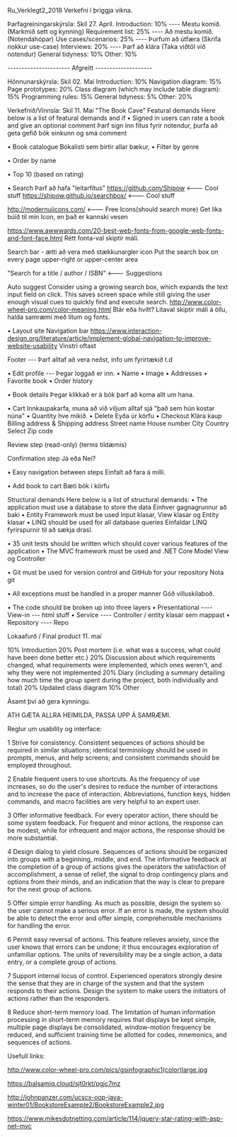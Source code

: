 Ru_Verklegt2_2018
Verkefni í þriggja vikna.

Þarfagreiningarskýrsla: Skil 27. Apríl. Introduction: 10% ---- Mestu komið. (Markmið sett og kynning) Requirement list: 25% ---- Að mestu komið. (Notendahópar) Use cases/scenarios: 25% ---- Þurfum að útfæra (Skrifa nokkur use-case) Interviews: 20% ---- Þarf að klára (Taka viðtöl við notendur) General tidyness: 10% Other: 10%

---------------------- Afgreitt --------------------

Hönnunarskýrsla:
Skil 02. Maí Introduction: 10% Navigation diagram: 15% Page prototypes: 20% Class diagram (which may include table diagram): 15% Programming rules: 15% General tidyness: 5% Other: 20%


Verkefnið/Vinnsla: Skil 11. Maí "The Book Cave" Featural demands
Here below is a list of featural demands and if • Signed in users can rate a book and give an optional comment Þarf sign inn fítus fyrir notendur, þurfa að geta gefið bók einkunn og smá comment

• Book catalogue Bókalisti sem birtir allar bækur, • Filter by genre

• Order by name

• Top 10 (based on rating)

• Search Þarf að hafa "leitarfítus" https://github.com/Shipow <--- Cool stuff https://shipow.github.io/searchbox/ <--- Cool stuff

http://modernuiicons.com/ <--- Free Icons(should search more) Get líka búið til mín Icon, en það er kannski vesen

https://www.awwwards.com/20-best-web-fonts-from-google-web-fonts-and-font-face.html Rétt fonta-val skiptir máli.

Search bar - ætti að vera með stækkunargler icon Put the search box on every page upper-right or upper-center area

"Search for a title / author / ISBN" <--- Suggestions

  Auto suggest
   Consider using a growing search box, which expands the text input field on click. This saves screen space while still giving the         user enough visual cues to quickly find and execute search.
http://www.color-wheel-pro.com/color-meaning.html Blár eða hvítt? Litaval skiptir máli á öllu, halda samræmi með litum og fonts.

• Layout site Navigation bar https://www.interaction-design.org/literature/article/implement-global-navigation-to-improve-website-usability Vinstri oftast

Footer --- Þarf alltaf að vera neðst, info um fyrirtækið t.d

• Edit profile --- Þegar loggað er inn. • Name • Image • Addresses • Favorite book • Order history

• Book details Þegar klikkað er á bók þarf að koma allt um hana.

• Cart Innkaupakarfa, muna að við viljum alltaf sjá "það sem hún kostar núna" • Quantity hve mikið. • Delete Eyða úr körfu • Checkout Klára kaup Billing address & Shipping address Street name House number City Country Select Zip code

Review step (read-only) (terms tildæmis)

Confirmation step Já eða Nei?

• Easy navigation between steps Einfalt að fara á milli.

• Add book to cart Bæti bók í körfu

Structural demands Here below is a list of structural demands: • The application must use a database to store the data Einhver gagnagrunnur að baki • Entity Framework must be used Input klasar, View klasar og Entity klasar • LINQ should be used for all database queries Einfaldar LINQ fyrirspurnir til að sækja drasl.

• 35 unit tests should be written which should cover various features of the application • The MVC framework must be used and .NET Core Model View og Controller

• Git must be used for version control and GitHub for your repository Nota git

• All exceptions must be handled in a proper manner Góð villuskilaboð.

• The code should be broken up into three layers • Presentational ---- View-in --- html stuff • Service ---- Controller / entity klasar sem mappast • Repository ---- Repo

Lokaafurð / Final product 11. maí

10% Introduction 20% Post mortem (i.e. what was a success, what could have been done better etc.) 20% Discussion about which requirements changed, what requirements were implemented, which ones weren't, and why they were not implemented 20% Diary (including a summary detailing how much time the group spent during the project, both individually and total) 20% Updated class diagram 10% Other

Ásamt því að gera kynningu.

ATH GÆTA ALLRA HEIMILDA, PASSA UPP Á SAMRÆMI.

Reglur um usability og interface:

1 Strive for consistency. Consistent sequences of actions should be required in similar situations; identical terminology should be used in prompts, menus, and help screens; and consistent commands should be employed throughout.

2 Enable frequent users to use shortcuts. As the frequency of use increases, so do the user's desires to reduce the number of interactions and to increase the pace of interaction. Abbreviations, function keys, hidden commands, and macro facilities are very helpful to an expert user.

3 Offer informative feedback. For every operator action, there should be some system feedback. For frequent and minor actions, the response can be modest, while for infrequent and major actions, the response should be more substantial.

4 Design dialog to yield closure. Sequences of actions should be organized into groups with a beginning, middle, and end. The informative feedback at the completion of a group of actions gives the operators the satisfaction of accomplishment, a sense of relief, the signal to drop contingency plans and options from their minds, and an indication that the way is clear to prepare for the next group of actions.

5 Offer simple error handling. As much as possible, design the system so the user cannot make a serious error. If an error is made, the system should be able to detect the error and offer simple, comprehensible mechanisms for handling the error.

6 Permit easy reversal of actions. This feature relieves anxiety, since the user knows that errors can be undone; it thus encourages exploration of unfamiliar options. The units of reversibility may be a single action, a data entry, or a complete group of actions.

7 Support internal locus of control. Experienced operators strongly desire the sense that they are in charge of the system and that the system responds to their actions. Design the system to make users the initiators of actions rather than the responders.

8 Reduce short-term memory load. The limitation of human information processing in short-term memory requires that displays be kept simple, multiple page displays be consolidated, window-motion frequency be reduced, and sufficient training time be allotted for codes, mnemonics, and sequences of actions.

Usefull links:

http://www.color-wheel-pro.com/pics/gsinfographic1(color)large.jpg

https://balsamiq.cloud/sjt0rkt/pgjc7mz

http://johnpanzer.com/ucscx-oop-java-winter01/BookstoreExample2/BookstoreExample2.jpg

https://www.mikesdotnetting.com/article/114/jquery-star-rating-with-asp-net-mvc
